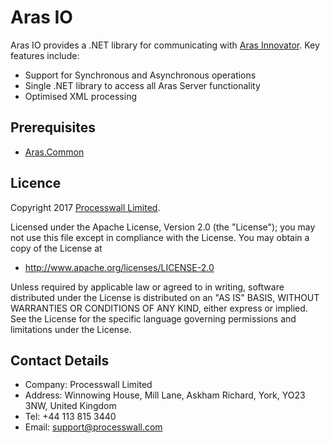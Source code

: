 # Aras IO

Aras IO provides a .NET library for communicating with [Aras Innovator](http://www.aras.com). Key features include:

 * Support for Synchronous and Asynchronous operations
 * Single .NET library to access all Aras Server functionality
 * Optimised XML processing

## Prerequisites

 * [Aras.Common](https://github.com/ArasExtensions/Aras.Common)
 
## Licence

Copyright 2017 [Processwall Limited](http://www.processwall.com).

Licensed under the Apache License, Version 2.0 (the "License"); you may not use this file except in compliance with the License. You may obtain a copy of the License at

* http://www.apache.org/licenses/LICENSE-2.0

Unless required by applicable law or agreed to in writing, software distributed under the License is distributed on an "AS IS" BASIS, WITHOUT WARRANTIES OR CONDITIONS OF ANY KIND, either express or implied. See the License for the specific language governing permissions and limitations under the License.

## Contact Details

 * Company: Processwall Limited
 * Address: Winnowing House, Mill Lane, Askham Richard, York, YO23 3NW, United Kingdom
 * Tel:     +44 113 815 3440
 * Email:   support@processwall.com
